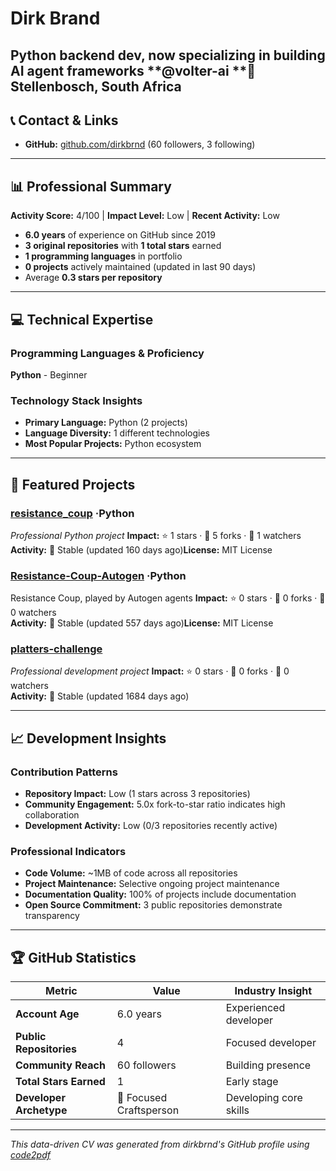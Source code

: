 # Dirk Brand

Python backend dev, now specializing in building AI agent frameworks
**@volter-ai **📍 Stellenbosch, South Africa
---

## 📞 Contact & Links

- **GitHub:** [github.com/dirkbrnd](https://github.com/dirkbrnd) (60 followers, 3 following)

---

## 📊 Professional Summary

**Activity Score:** 4/100 | **Impact Level:** Low | **Recent Activity:** Low

- **6.0 years** of experience on GitHub since 2019
- **3 original repositories** with **1 total stars** earned
- **1 programming languages** in portfolio
- **0 projects** actively maintained (updated in last 90 days)
- Average **0.3 stars per repository**

---

## 💻 Technical Expertise

### Programming Languages & Proficiency

**Python** - Beginner  

### Technology Stack Insights

- **Primary Language:** Python (2 projects)
- **Language Diversity:** 1 different technologies
- **Most Popular Projects:** Python ecosystem

---

## 🚀 Featured Projects


### [resistance_coup](https://github.com/dirkbrnd/resistance_coup) ·Python
_Professional Python project_
**Impact:** ⭐ 1 stars · 🍴 5 forks · 👀 1 watchers  
**Activity:** 🔵 Stable (updated 160 days ago)**License:** MIT License

### [Resistance-Coup-Autogen](https://github.com/dirkbrnd/Resistance-Coup-Autogen) ·Python
Resistance Coup, played by Autogen agents
**Impact:** ⭐ 0 stars · 🍴 0 forks · 👀 0 watchers  
**Activity:** 🔵 Stable (updated 557 days ago)**License:** MIT License

### [platters-challenge](https://github.com/dirkbrnd/platters-challenge) 
_Professional development project_
**Impact:** ⭐ 0 stars · 🍴 0 forks · 👀 0 watchers  
**Activity:** 🔵 Stable (updated 1684 days ago)

---

## 📈 Development Insights

### Contribution Patterns

- **Repository Impact:** Low (1 stars across 3 repositories)
- **Community Engagement:** 5.0x fork-to-star ratio indicates high collaboration
- **Development Activity:** Low (0/3 repositories recently active)

### Professional Indicators


- **Code Volume:** ~1MB of code across all repositories
- **Project Maintenance:** Selective ongoing project maintenance
- **Documentation Quality:** 100% of projects include documentation
- **Open Source Commitment:** 3 public repositories demonstrate transparency


---

## 🏆 GitHub Statistics

| Metric                  | Value                                                                                                                                                                                                                                                                                                                                                                                                                                                                                                                                                                                                                                                                                                                                                                                                                                                                                                                                                                                                                                                                                                                                                                                   | Industry Insight                                                                                                                                                                                                                                                                                                                                                                                                                                                                                                                                                                                                                                                                                                                                                                                                                                                                                                                                                                                                                                                                                   |
| ----------------------- | --------------------------------------------------------------------------------------------------------------------------------------------------------------------------------------------------------------------------------------------------------------------------------------------------------------------------------------------------------------------------------------------------------------------------------------------------------------------------------------------------------------------------------------------------------------------------------------------------------------------------------------------------------------------------------------------------------------------------------------------------------------------------------------------------------------------------------------------------------------------------------------------------------------------------------------------------------------------------------------------------------------------------------------------------------------------------------------------------------------------------------------------------------------------------------------- | -------------------------------------------------------------------------------------------------------------------------------------------------------------------------------------------------------------------------------------------------------------------------------------------------------------------------------------------------------------------------------------------------------------------------------------------------------------------------------------------------------------------------------------------------------------------------------------------------------------------------------------------------------------------------------------------------------------------------------------------------------------------------------------------------------------------------------------------------------------------------------------------------------------------------------------------------------------------------------------------------------------------------------------------------------------------------------------------------- |
| **Account Age**         | 6.0 years                                                                                                                                                                                                                                                                                                                                                                                                                                                                                                                                                                                                                                                                                                                                                                                                                                                                                                                                                                                                                                                                                                                                                           | Experienced developer                                                                                                                                                                                                                                                                                                                                                                                                                                                                                                                                                                                                                                                                                                                                                                                                                                                        |
| **Public Repositories** | 4                                                                                                                                                                                                                                                                                                                                                                                                                                                                                                                                                                                                                                                                                                                                                                                                                                                                                                                                                                                                                                                                                                                                                                      | Focused developer                                                                                                                                                                                                                                                                                                                                                                                                                                                                                                                                                                                                                                                                                                                                                                                          |
| **Community Reach**     | 60 followers                                                                                                                                                                                                                                                                                                                                                                                                                                                                                                                                                                                                                                                                                                                                                                                                                                                                                                                                                                                                                                                                                                                                                               | Building presence                                                                                                                                                                                                                                                                                                                                                                                                                                                                                                                                                                                                                                      |
| **Total Stars Earned**  | 1                                                                                                                                                                                                                                                                                                                                                                                                                                                                                                                                                                                                                                                                                                                                                                                                                                                                                                                                                                                                                                                                                                                                          | Early stage                                                                                                                                                                                  |
| **Developer Archetype** | 🔨 Focused Craftsperson | Developing core skills |

---

_This data-driven CV was generated from dirkbrnd's GitHub profile using [code2pdf](https://github.com/your-username/code2pdf)_